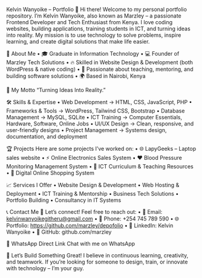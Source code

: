Kelvin Wanyoike – Portfolio
👋 Hi there! Welcome to my personal portfolio repository.
I’m Kelvin Wanyoike, also known as Marzley – a passionate Frontend Developer and Tech Enthusiast from Kenya.
I love coding websites, building applications, training students in ICT, and turning ideas into reality. My mission is to use technology to solve problems, inspire learning, and create digital solutions that make life easier.

🚀 About Me
•	🎓 Graduate in Information Technology
•	💻 Founder of Marzley Tech Solutions
•	🔥 Skilled in Website Design & Development (both WordPress & native coding)
•	📱 Passionate about teaching, mentoring, and building software solutions
•	🌍 Based in Nairobi, Kenya

🎯 My Motto
“Turning Ideas Into Reality.”

🛠️ Skills & Expertise
•	Web Development → HTML, CSS, JavaScript, PHP
•	Frameworks & Tools → WordPress, Tailwind CSS, Bootstrap
•	Database Management → MySQL, SQLite
•	ICT Training → Computer Essentials, Hardware, Software, Online Jobs
•	UI/UX Design → Clean, responsive, and user-friendly designs
•	Project Management → Systems design, documentation, and deployment

🏆 Projects
Here are some projects I’ve worked on:
•	🌐 LapyGeeks – Laptop sales website
•	⚡ Online Electronics Sales System
•	❤️ Blood Pressure Monitoring Management System
•	📘 ICT Curriculum & Teaching Resources
•	🛒 Digital Online Shopping System

📈 Services I Offer
•	Website Design & Development
•	Web Hosting & Deployment
•	ICT Training & Mentorship
•	Business Tech Solutions
•	Portfolio Building
•	Consultancy in IT Systems

📞 Contact Me
💬 Let’s connect! Feel free to reach out:
•	📧 Email: kelvinwanyoikegitheru@gmail.com
•	📱 Phone: +254 745 789 590
•	🌐 Portfolio: https://github.com/marzley/depofolio
•	💼 LinkedIn: Kelvin Wanyoike
•	🐙 GitHub: github.com/marzley

📲 WhatsApp Direct Link
Chat with me on WhatsApp

🤝 Let’s Build Something Great!
I believe in continuous learning, creativity, and teamwork. If you’re looking for someone to design, train, or innovate with technology – I’m your guy.


